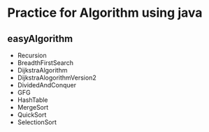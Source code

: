 # Practice for Algorithm using java 
## easyAlgorithm
* Recursion
* BreadthFirstSearch
* DijkstraAlgorithm
* DijkstraAlogorithmVersion2
* DividedAndConquer
* GFG
* HashTable
* MergeSort
* QuickSort
* SelectionSort

